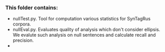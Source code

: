 ### This folder contains: ###
* nullTest.py. Tool for computation various statistics for SynTagRus corpora.
* nullEval.py. Evaluates quality of analysis which don't consider ellipsis. We evalute such analysis on null sentences and calculate recall and precision.
* 
